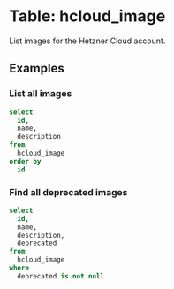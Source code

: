 # Table: hcloud_image

List images for the Hetzner Cloud account.

## Examples

### List all images

```sql
select
  id,
  name,
  description
from
  hcloud_image
order by
  id
```

### Find all deprecated images

```sql
select
  id,
  name,
  description,
  deprecated
from
  hcloud_image
where
  deprecated is not null
```
